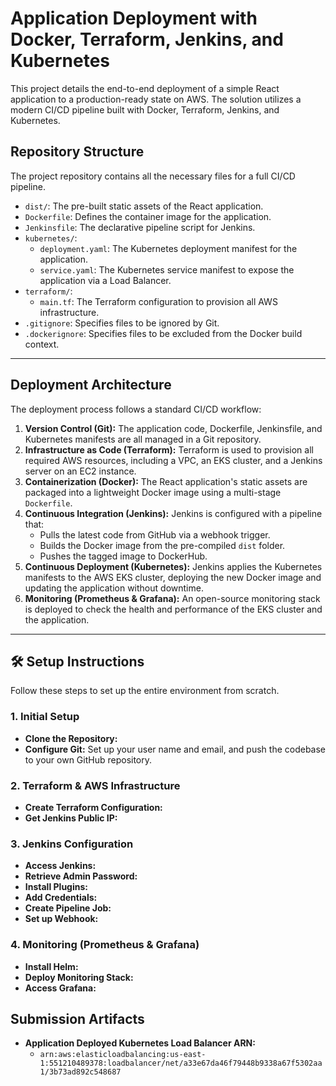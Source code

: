# Application Deployment with Docker, Terraform, Jenkins, and Kubernetes

This project details the end-to-end deployment of a simple React application to a production-ready state on AWS. The solution utilizes a modern CI/CD pipeline built with Docker, Terraform, Jenkins, and Kubernetes.

##  Repository Structure

The project repository contains all the necessary files for a full CI/CD pipeline.

  - `dist/`: The pre-built static assets of the React application.
  - `Dockerfile`: Defines the container image for the application.
  - `Jenkinsfile`: The declarative pipeline script for Jenkins.
  - `kubernetes/`:
      - `deployment.yaml`: The Kubernetes deployment manifest for the application.
      - `service.yaml`: The Kubernetes service manifest to expose the application via a Load Balancer.
  - `terraform/`:
      - `main.tf`: The Terraform configuration to provision all AWS infrastructure.
  - `.gitignore`: Specifies files to be ignored by Git.
  - `.dockerignore`: Specifies files to be excluded from the Docker build context.

-----

##  Deployment Architecture

The deployment process follows a standard CI/CD workflow:

1.  **Version Control (Git):** The application code, Dockerfile, Jenkinsfile, and Kubernetes manifests are all managed in a Git repository.
2.  **Infrastructure as Code (Terraform):** Terraform is used to provision all required AWS resources, including a VPC, an EKS cluster, and a Jenkins server on an EC2 instance.
3.  **Containerization (Docker):** The React application's static assets are packaged into a lightweight Docker image using a multi-stage `Dockerfile`.
4.  **Continuous Integration (Jenkins):** Jenkins is configured with a pipeline that:
      - Pulls the latest code from GitHub via a webhook trigger.
      - Builds the Docker image from the pre-compiled `dist` folder.
      - Pushes the tagged image to DockerHub.
5.  **Continuous Deployment (Kubernetes):** Jenkins applies the Kubernetes manifests to the AWS EKS cluster, deploying the new Docker image and updating the application without downtime.
6.  **Monitoring (Prometheus & Grafana):** An open-source monitoring stack is deployed to check the health and performance of the EKS cluster and the application.

-----

## 🛠️ Setup Instructions

Follow these steps to set up the entire environment from scratch.

### 1\. **Initial Setup**

   - **Clone the Repository:**
   - **Configure Git:** Set up your user name and email, and push the codebase to your own GitHub repository.
   
### 2\. **Terraform & AWS Infrastructure**

  - **Create Terraform Configuration:** 
  - **Get Jenkins Public IP:** 

### 3\. **Jenkins Configuration**

  - **Access Jenkins:** 
  - **Retrieve Admin Password:**
  -  **Install Plugins:** 
  - **Add Credentials:**
  - **Create Pipeline Job:**
  - **Set up Webhook:**
    
### 4\. **Monitoring (Prometheus & Grafana)**

  - **Install Helm:**
  - **Deploy Monitoring Stack:**
  - **Access Grafana:**


##  Submission Artifacts
  - **Application Deployed Kubernetes Load Balancer ARN:**
      - `arn:aws:elasticloadbalancing:us-east-1:551210489378:loadbalancer/net/a33e67da46f79448b9338a67f5302aa1/3b73ad892c548687`
